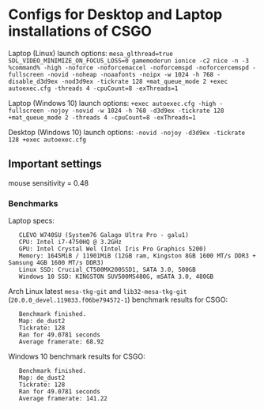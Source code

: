 # Configs for Desktop and Laptop installations of CSGO

Laptop (Linux) launch options:
`mesa_glthread=true SDL_VIDEO_MINIMIZE_ON_FOCUS_LOSS=0 gamemoderun ionice -c2 nice -n -3 %command% -high -noforce -noforcemaccel -noforcemspd -noforcercemspd -fullscreen -novid -noheap -noaafonts -noipx -w 1024 -h 768 -disable_d3d9ex -nod3d9ex -tickrate 128 +mat_queue_mode 2 +exec autoexec.cfg -threads 4 -cpuCount=8 -exThreads=1`

Laptop (Windows 10) launch options:
`+exec autoexec.cfg -high -fullscreen -nojoy -novid -w 1024 -h 768 -d3d9ex -tickrate 128 +mat_queue_mode 2 -threads 4 -cpuCount=8 -exThreads=1`

Desktop (Windows 10) launch options:
`-novid -nojoy -d3d9ex -tickrate 128 +exec autoexec.cfg`

## Important settings

mouse sensitivity = 0.48

### Benchmarks

Laptop specs:
```
   CLEVO W740SU (System76 Galago Ultra Pro - galu1)
   CPU: Intel i7-4750HQ @ 3.2GHz
   GPU: Intel Crystal Wel (Intel Iris Pro Graphics 5200)
   Memory: 1645MiB / 11901MiB (12GB ram, Kingston 8GB 1600 MT/s DDR3 + Samsung 4GB 1600 MT/s DDR3)
   Linux SSD: Crucial_CT500MX200SSD1, SATA 3.0, 500GB
   Windows 10 SSD: KINGSTON SUV500MS480G, mSATA 3.0, 480GB
```

Arch Linux latest `mesa-tkg-git` and `lib32-mesa-tkg-git` (`20.0.0_devel.119033.f06be794572-1`) benchmark results for CSGO:
```
   Benchmark finished. 
   Map: de_dust2 
   Tickrate: 128 
   Ran for 49.0781 seconds 
   Average framerate: 68.92
```

Windows 10 benchmark results for CSGO:
```
   Benchmark finished.
   Map: de_dust2
   Tickrate: 128 
   Ran for 49.0781 seconds 
   Average framerate: 141.22
```
